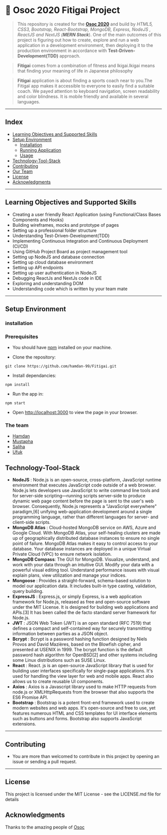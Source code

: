 # :football: Osoc 2020 Fitigai Project

>This repository is created for the **[Osoc 2020](https://summerofcode.be/)**  and build by *HTML5, CSS3, Bootstrap, React-Bootstrap, MongoDB, Express, NodeJS , ReactJS and NextJS (**MERN Stack***).
One of the main outcomes of this project is figuring out how to create, explore and run a web application in a development environment, then deploying it to the production environment in accordance with **Test-Driven-Development(TDD)** approach. 

>**Fitigai** comes from a combination of fitness and Ikigai.Ikigai means that finding your meaning of life in Japanese philosophy 

> **Fitigai** application is about finding a sports coach near to you.The Fitigaï app makes it accessible to everyone to easily find a suitable coach. We payed attention to keyboard navigation, screen readability and color blindness. It is mobile friendly and available in several languages. 
  
---
## Index
* [Learning Objectives and Supported Skills](#learning-objectives-and-supported-skills)
* [Setup Environment](#setup-environment)
	* [Installation](#installation)
	* [Running Application](#running-application)
  	* [Usage](#Usage)
* [Technology-Tool-Stack](#technology-tool-stack)
* [Contributing](#contributing)
* [Our Team](#the-team)
* [License](#credits)
* [Acknowledgments](#acknowledgments)


---

## Learning Objectives and Supported Skills
* Creating a user friendly React Application (using Functional/Class Bases Components and Hooks)
* Building wireframes, mocks and prototype of pages
* Setting up a professional folder structure
* Understanding Test-Driven-Development(TDD)
* Implementing Continuous Integration and Continuous Deployment (CI/CD)
* Using GitHub Project Board as project management tool
* Setting up NodeJS and database connection
* Setting up cloud database environment
* Setting up API endpoints
* Setting up user authentication in NodeJS
* Debugging ReactJs and NextJs code in IDE
* Exploring and understanding DOM
* Understanding code which is written by your team mate

---
## Setup Environment


### installation

### Prerequisites

* You should have [npm](https://www.npmjs.com/get-npm) installed on your machine. 

* Clone the repository:
```
git clone https://github.com/hamdan-99/Fitigai.git
```

* Install dependancies:
```
npm install
```
* Run the app in:
```
npm start
```
* Open [http://localhost:3000](http://localhost:3000) to view the page in your browser.


### The team

* [Hamdan](https://github.com/hamdan-99)
* [Mustapha](https://github.com/maflooty)
* [Saliha](https://github.com/saliha54)
* [Ufuk](https://github.com/u-uysal)
  


## Technology-Tool-Stack
- **NodeJS** : Node.js is an open-source, cross-platform, JavaScript runtime environment that executes JavaScript code outside of a web browser. Node.js lets developers use JavaScript to write command line tools and for server-side scripting—running scripts server-side to produce dynamic web page content before the page is sent to the user's web browser. Consequently, Node.js represents a "JavaScript everywhere" paradigm,[6] unifying web-application development around a single programming language, rather than different languages for server- and client-side scripts.
- **MongoDB Atlas** : Cloud-hosted MongoDB service on AWS, Azure and Google Cloud. With MongoDB Atlas, your self-healing clusters are made up of geographically distributed database instances to ensure no single point of failure. MongoDB Atlas makes it easy to control access to your database. Your database instances are deployed in a unique Virtual Private Cloud (VPC) to ensure network isolation.
- **MongoDB Compass**: The GUI for MongoDB. Visualize, understand, and work with your data through an intuitive GUI. Modify your data with a powerful visual editing tool. Understand performance issues with visual explain plans, view utilization and manage your indices.
- **Mongoose** : Provides a straight-forward, schema-based solution to model our application data. It includes built-in type casting, validation, query building.
- **ExpressJS** : Express.js, or simply Express, is a web application framework for Node.js, released as free and open-source software under the MIT License. It is designed for building web applications and APIs.[3] It has been called the de facto standard server framework for Node.js.
- **JWT** : JSON Web Token (JWT) is an open standard (RFC 7519) that defines a compact and self-contained way for securely transmitting information between parties as a JSON object.
- **Bcrypt** : Bcrypt is a password hashing function designed by Niels Provos and David Mazières, based on the Blowfish cipher, and presented at USENIX in 1999. The bcrypt function is the default password hash algorithm for OpenBSD[2] and other systems including some Linux distributions such as SUSE Linux.
- **React** : React. js is an open-source JavaScript library that is used for building user interfaces specifically for single-page applications. It's used for handling the view layer for web and mobile apps. React also allows us to create reusable UI components.
- **Axios** : Axios is a Javascript library used to make HTTP requests from node.js or XMLHttpRequests from the browser that also supports the ES6 Promise API. 
- **Bootstrap** : Bootstrap is a potent front-end framework used to create modern websites and web apps. It's open-source and free to use, yet features numerous HTML and CSS templates for UI interface elements such as buttons and forms. Bootstrap also supports JavaScript extensions.

---

## Contributing
   - You are more than welcomed to contribute in this project by opening an issue or sending a pull request.
---
## License

This project is licensed under the MIT License - see the LICENSE.md file for details

## Acknowledgments

Thanks to the amazing people of [Osoc](https://summerofcode.be/)


